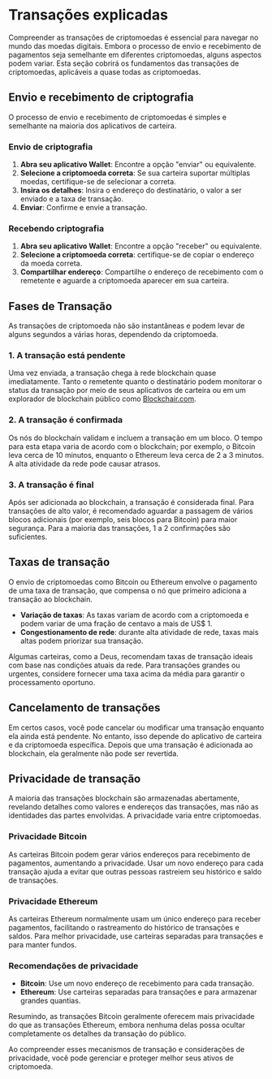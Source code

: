 # Transações explicadas

Compreender as transações de criptomoedas é essencial para navegar no mundo das moedas digitais. Embora o processo de envio e recebimento de pagamentos seja semelhante em diferentes criptomoedas, alguns aspectos podem variar. Esta seção cobrirá os fundamentos das transações de criptomoedas, aplicáveis ​​a quase todas as criptomoedas.

## Envio e recebimento de criptografia

O processo de envio e recebimento de criptomoedas é simples e semelhante na maioria dos aplicativos de carteira.

### Envio de criptografia

1. **Abra seu aplicativo Wallet**: Encontre a opção "enviar" ou equivalente.
2. **Selecione a criptomoeda correta**: Se sua carteira suportar múltiplas moedas, certifique-se de selecionar a correta.
3. **Insira os detalhes**: Insira o endereço do destinatário, o valor a ser enviado e a taxa de transação.
4. **Enviar**: Confirme e envie a transação.

### Recebendo criptografia

1. **Abra seu aplicativo Wallet**: Encontre a opção "receber" ou equivalente.
2. **Selecione a criptomoeda correta**: certifique-se de copiar o endereço da moeda correta.
3. **Compartilhar endereço**: Compartilhe o endereço de recebimento com o remetente e aguarde a criptomoeda aparecer em sua carteira.

## Fases de Transação

As transações de criptomoeda não são instantâneas e podem levar de alguns segundos a várias horas, dependendo da criptomoeda.

### 1. A transação está pendente

Uma vez enviada, a transação chega à rede blockchain quase imediatamente. Tanto o remetente quanto o destinatário podem monitorar o status da transação por meio de seus aplicativos de carteira ou em um explorador de blockchain público como [Blockchair.com](https://blockchair.com).

### 2. A transação é confirmada

Os nós do blockchain validam e incluem a transação em um bloco. O tempo para esta etapa varia de acordo com o blockchain; por exemplo, o Bitcoin leva cerca de 10 minutos, enquanto o Ethereum leva cerca de 2 a 3 minutos. A alta atividade da rede pode causar atrasos.

### 3. A transação é final

Após ser adicionada ao blockchain, a transação é considerada final. Para transações de alto valor, é recomendado aguardar a passagem de vários blocos adicionais (por exemplo, seis blocos para Bitcoin) para maior segurança. Para a maioria das transações, 1 a 2 confirmações são suficientes.

## Taxas de transação

O envio de criptomoedas como Bitcoin ou Ethereum envolve o pagamento de uma taxa de transação, que compensa o nó que primeiro adiciona a transação ao blockchain.

- **Variação de taxas**: As taxas variam de acordo com a criptomoeda e podem variar de uma fração de centavo a mais de US$ 1.
- **Congestionamento de rede**: durante alta atividade de rede, taxas mais altas podem priorizar sua transação.

Algumas carteiras, como a Deus, recomendam taxas de transação ideais com base nas condições atuais da rede. Para transações grandes ou urgentes, considere fornecer uma taxa acima da média para garantir o processamento oportuno.

## Cancelamento de transações

Em certos casos, você pode cancelar ou modificar uma transação enquanto ela ainda está pendente. No entanto, isso depende do aplicativo de carteira e da criptomoeda específica. Depois que uma transação é adicionada ao blockchain, ela geralmente não pode ser revertida.

## Privacidade de transação

A maioria das transações blockchain são armazenadas abertamente, revelando detalhes como valores e endereços das transações, mas não as identidades das partes envolvidas. A privacidade varia entre criptomoedas.

### Privacidade Bitcoin

As carteiras Bitcoin podem gerar vários endereços para recebimento de pagamentos, aumentando a privacidade. Usar um novo endereço para cada transação ajuda a evitar que outras pessoas rastreiem seu histórico e saldo de transações.

### Privacidade Ethereum

As carteiras Ethereum normalmente usam um único endereço para receber pagamentos, facilitando o rastreamento do histórico de transações e saldos. Para melhor privacidade, use carteiras separadas para transações e para manter fundos.

### Recomendações de privacidade

- **Bitcoin**: Use um novo endereço de recebimento para cada transação.
- **Ethereum**: Use carteiras separadas para transações e para armazenar grandes quantias.

Resumindo, as transações Bitcoin geralmente oferecem mais privacidade do que as transações Ethereum, embora nenhuma delas possa ocultar completamente os detalhes da transação do público.

Ao compreender esses mecanismos de transação e considerações de privacidade, você pode gerenciar e proteger melhor seus ativos de criptomoeda.